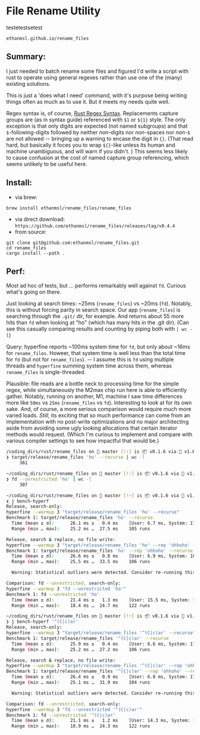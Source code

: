 # File Rename Utility



testetestsetest

`ethanmsl.github.io/rename_files`

## Summary:
I just needed to batch rename some files and figured I'd write a script with rust to operate using general regexes rather than use one of the (many) existing solutions.

This is just a 'does what I need' command, with it's purpose being writing things often as much as to use it.  But it meets my needs quite well.

Regex syntax is, of course, [Rust Regex Syntax](https://docs.rs/regex/latest/regex/#syntax).
Replacements capture groups are (as in syntax guide) referenced with `$1` or `${1}` style.  The only exception is that only digits are expected (not named subgroups) and that `$`-following-digits followed by neither *non*-digits nor *non*-spaces nor *non*-`$` are not allowed -- bringing up a warning to encase the digit in `{}`.  (That read hard, but basically it foces you to wrap `${}`-like unless its human and machine unambiguous, and will warn if you didn't. )
This seems less likely to cause confusion at the cost of named capture group referencing, which seems unlikely to be useful here.

## Install:

- via brew:
```shell
brew install ethanmsl/rename_files/rename_files
```
- via direct download:
`https://github.com/ethanmsl/rename_files/releases/tag/v0.4.4`
- from source:
```shell
git clone git@github.com:ethanmsl/rename_files.git
cd rename_files
cargo install --path .
```

## Perf:

Most ad hoc of tests, but ... performs remarkably well against `fd`.  Curious what's going on there.

Just looking at search times: ~25ms (`rename_files`) vs ~20ms (`fd`).
Notably, this is without forcing parity in search space.  Our app (`rename_files`) is searching through the `.git/` dir, for example.  And returns about 55 more hits than `fd` when looking at "ho" (which has many hits in the .git dir).  (Can see this casually comparing results and counting by piping both with `| wc -l`)

Query: hyperfine reports ~100ms system time for `fd`, but only about ~16ms for `rename_files`.   Howeer, that system time is well less than the total time for `fd` (but not for `rename_files`).  -- I assume this is `fd` using multiple threads and `hyperfine` summing system time across them, whereas `rename_files` is single-threaded.

Plausible: file reads are a bottle neck to processing time for the simple regex, while simultaneously the M2max chip run here is able to efficiently gather.
Notably, running on another, M1, machine I saw time differences more like `50ms` vs `25ms` (`rename_files` vs `fd`).  Interesting to look at for its own sake.  And, of course, a more serious comparison would require much more varied loads.  *Still*, its exciting that so much performance can come from an implementation with no post-write optimizations and no major architecting aside from avoiding some ugly looking allocations that certain iterator methods would request.  (Which I'm curious to implement and compare with various compiler settings to see how impactful that would be.)

```bash
/coding_dirs/rust/rename_files on  master [!⇡] is 📦 v0.1.6 via 🦀 v1.81.0-nightly
❯ target/release/rename_files 'ho' --recurse | wc -l
     361

~/coding_dirs/rust/rename_files on  master [!⇡] is 📦 v0.1.6 via 🦀 v1.81.0-nightly
❯ fd --unrestricted 'ho' | wc -l
     307
```

```bash
~/coding_dirs/rust/rename_files on  master [!⇡] is 📦 v0.1.6 via 🦀 v1.81.0-nightly
❮ j bench-hyperf
Release, search-only:
hyperfine --warmup 3 "target/release/rename_files 'ho' --recurse"
Benchmark 1: target/release/rename_files 'ho' --recurse
  Time (mean ± σ):      26.1 ms ±   0.4 ms    [User: 6.7 ms, System: 17.8 ms]
  Range (min … max):    25.2 ms …  27.5 ms    105 runs

Release, search & replace, no file write:
hyperfine --warmup 3 "target/release/rename_files 'ho' --rep 'ohhoho' --recurse --test-run"
Benchmark 1: target/release/rename_files 'ho' --rep 'ohhoho' --recurse --test-run
  Time (mean ± σ):      26.6 ms ±   0.8 ms    [User: 6.9 ms, System: 18.0 ms]
  Range (min … max):    25.5 ms …  33.5 ms    106 runs

  Warning: Statistical outliers were detected. Consider re-running this benchmark on a quiet system without any interferences from other programs. It might help to use the '--warmup' or '--prepare' options.

Comparison: fd --unrestricted, search-only:
hyperfine --warmup 3 "fd --unrestricted 'ho'"
Benchmark 1: fd --unrestricted 'ho'
  Time (mean ± σ):      21.4 ms ±   1.3 ms    [User: 15.5 ms, System: 111.7 ms]
  Range (min … max):    18.4 ms …  24.7 ms    122 runs
```

```bash
~/coding_dirs/rust/rename_files on  master [!⇡] is 📦 v0.1.6 via 🦀 v1.81.0-nightly
❯ j bench-hyperf '^(C|c)ar'
Release, search-only:
hyperfine --warmup 3 "target/release/rename_files '^(C|c)ar' --recurse"
Benchmark 1: target/release/rename_files '^(C|c)ar' --recurse
  Time (mean ± σ):      25.9 ms ±   0.4 ms    [User: 6.6 ms, System: 17.6 ms]
  Range (min … max):    25.2 ms …  27.2 ms    106 runs

Release, search & replace, no file write:
hyperfine --warmup 3 "target/release/rename_files '^(C|c)ar' --rep 'ohhoho' --recurse --test-run"
Benchmark 1: target/release/rename_files '^(C|c)ar' --rep 'ohhoho' --recurse --test-run
  Time (mean ± σ):      26.4 ms ±   0.9 ms    [User: 6.8 ms, System: 17.9 ms]
  Range (min … max):    25.1 ms …  31.9 ms    104 runs

  Warning: Statistical outliers were detected. Consider re-running this benchmark on a quiet system without any interferences from other programs. It might help to use the '--warmup' or '--prepare' options.

Comparison: fd --unrestricted, search-only:
hyperfine --warmup 3 "fd --unrestricted '^(C|c)ar'"
Benchmark 1: fd --unrestricted '^(C|c)ar'
  Time (mean ± σ):      21.1 ms ±   1.2 ms    [User: 14.3 ms, System: 109.9 ms]
  Range (min … max):    18.9 ms …  24.3 ms    122 runs
```
